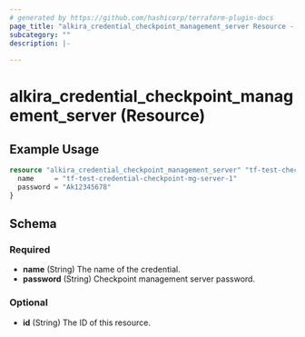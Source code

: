 ```yaml
---
# generated by https://github.com/hashicorp/terraform-plugin-docs
page_title: "alkira_credential_checkpoint_management_server Resource - terraform-provider-alkira"
subcategory: ""
description: |-
  
---
```


# alkira_credential_checkpoint_management_server (Resource)



## Example Usage

```terraform
resource "alkira_credential_checkpoint_management_server" "tf-test-checkpoint-mg-server-1" {
  name     = "tf-test-credential-checkpoint-mg-server-1"
  password = "Ak12345678"
}
```

<!-- schema generated by tfplugindocs -->
## Schema

### Required

- **name** (String) The name of the credential.
- **password** (String) Checkpoint management server password.

### Optional

- **id** (String) The ID of this resource.


